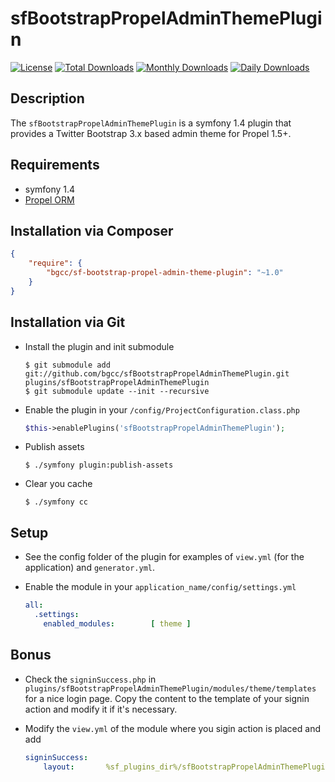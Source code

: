 sfBootstrapPropelAdminThemePlugin
======================

[![License](https://poser.pugx.org/bgcc/sf-bootstrap-propel-admin-theme-plugin/license.png)](https://packagist.org/packages/bgcc/sf-bootstrap-propel-admin-theme-plugin)
[![Total Downloads](https://poser.pugx.org/bgcc/sf-bootstrap-propel-admin-theme-plugin/downloads.png)](https://packagist.org/packages/bgcc/sf-bootstrap-propel-admin-theme-plugin)
[![Monthly Downloads](https://poser.pugx.org/bgcc/sf-bootstrap-propel-admin-theme-plugin/d/monthly.png)](https://packagist.org/packages/bgcc/sf-bootstrap-propel-admin-theme-plugin)
[![Daily Downloads](https://poser.pugx.org/bgcc/sf-bootstrap-propel-admin-theme-plugin/d/daily.png)](https://packagist.org/packages/bgcc/sf-bootstrap-propel-admin-theme-plugin)

Description
-----------
The `sfBootstrapPropelAdminThemePlugin` is a symfony 1.4 plugin that provides a Twitter Bootstrap 3.x based admin theme for Propel 1.5+.

Requirements
------------
  * symfony 1.4
  * [Propel ORM](https://github.com/propelorm/sfPropelORMPlugin)

Installation via Composer
-------------------------
```json
{
    "require": {
        "bgcc/sf-bootstrap-propel-admin-theme-plugin": "~1.0"
    }
}
```

Installation via Git
--------------------
  * Install the plugin and init submodule

        $ git submodule add git://github.com/bgcc/sfBootstrapPropelAdminThemePlugin.git plugins/sfBootstrapPropelAdminThemePlugin
        $ git submodule update --init --recursive

  * Enable the plugin in your `/config/ProjectConfiguration.class.php`
    ``` php
    $this->enablePlugins('sfBootstrapPropelAdminThemePlugin');
    ```

  * Publish assets

        $ ./symfony plugin:publish-assets

  * Clear you cache

        $ ./symfony cc

Setup
-----
  * See the config folder of the plugin for examples of `view.yml` (for the application) and `generator.yml`.

  * Enable the module in your `application_name/config/settings.yml`
    ``` yaml
    all:
      .settings:
        enabled_modules:        [ theme ]
    ```

Bonus
-----
  * Check the `signinSuccess.php` in `plugins/sfBootstrapPropelAdminThemePlugin/modules/theme/templates` for a nice login page. Copy the content to the template of your signin action and modify it if it's necessary.

  * Modify the `view.yml` of the module where you sigin action is placed and add
    ``` yaml
    signinSuccess:
        layout:       %sf_plugins_dir%/sfBootstrapPropelAdminThemePlugin/templates/login
    ```